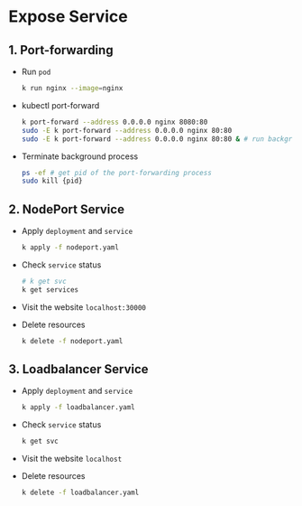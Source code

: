 # Expose Service

## 1. Port-forwarding
* Run `pod`
    ```sh
    k run nginx --image=nginx
    ```

* kubectl port-forward 
    ```sh
    k port-forward --address 0.0.0.0 nginx 8080:80
    sudo -E k port-forward --address 0.0.0.0 nginx 80:80
    sudo -E k port-forward --address 0.0.0.0 nginx 80:80 & # run background
    ```

* Terminate background process
    ```sh
    ps -ef # get pid of the port-forwarding process
    sudo kill {pid}
    ```

## 2. NodePort Service
* Apply `deployment` and `service`
    ```sh
    k apply -f nodeport.yaml
    ```

* Check `service` status
    ```sh
    # k get svc
    k get services
    ```

* Visit the website `localhost:30000`

* Delete resources
    ```sh
    k delete -f nodeport.yaml
    ```

## 3. Loadbalancer Service
* Apply `deployment` and `service`
    ```sh
    k apply -f loadbalancer.yaml
    ```

* Check `service` status
    ```sh
    k get svc
    ```

* Visit the website `localhost`

* Delete resources
    ```sh
    k delete -f loadbalancer.yaml
    ```